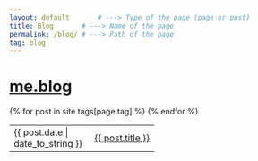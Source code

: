 ```yaml
---
layout: default       # ---> Type of the page (page or post)
title: Blog       # ---> Name of the page
permalink: /blog/ # ---> Path of the page
tag: blog
---
```

<div class="container-blog"> 
    <h1><a href="/">me.blog</a></h1>
    <table class="posts">
        <tbody>
          {% for post in site.tags[page.tag] %}
            <tr>
                <td style="width: 8em"><time>{{ post.date | date_to_string }}</time></td>
                <td><a href="{{ post.url }}" title="{{ post.title }}">{{ post.title }}</a></td>
            </tr>
          {% endfor %}
        </tbody>
    </table>
</div>
